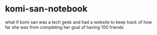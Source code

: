# komi-san-notebook
what if komi san was a tech geek and had a website to keep track of how far she was from completing her goal of having 100 friends
